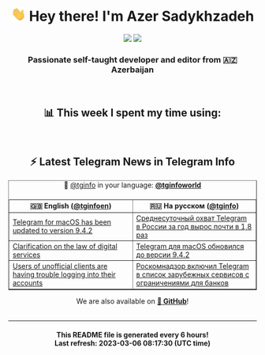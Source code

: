<div align="center">
	<div>
		<h1>
      <img src="./assets/hi.gif" width="30px"> Hey there! I'm Azer Sadykhzadeh
    </h1>
    <img height="18" src="https://komarev.com/ghpvc/?username=sadykhzadeh&label=Views&color=2081c1&style=flat-square" />
		<a href="https://wakatime.com/@Azer"> <img height="18" src="https://wakatime.com/badge/user/f80ae27a-c328-426f-a381-bc84136e2dd6.svg" /> </a>
    <h3>
      Passionate self-taught developer and editor from 🇦🇿 Azerbaijan
    </h3>
  </div>
  <br>

<h2>📊 This week I spent my time using:</h2>

<!--START_SECTION:waka-->
<!--END_SECTION:waka-->

<br>

<h2>⚡️ Latest Telegram News in Telegram Info</h2>
  <table border>
		<tr>
			<th width="50%">🇬🇧 English (<a href="https://t.me/tginfoen">@tginfoen</a>)</th>
			<th>🇷🇺 На русском (<a href="https://t.me/tginfo">@tginfo</a>)</th>
		</tr>
		<caption>🚩 <a href="https://t.me/tginfo">@tginfo</a> in your language: <a href="https://t.me/tginfoworld"><b>@tginfoworld</b></a><caption/>
  <tr><td><a href="https://t.me/tginfoen/1619">Telegram for macOS has been updated to version 9.4.2</a></td>
    <td><a href="https://t.me/tginfo/3610">Среднесуточный охват Telegram в России за год вырос почти в 1,8 раз</a></td></tr><tr><td><a href="https://t.me/tginfoen/1618">Clarification on the law of digital services</a></td>
    <td><a href="https://t.me/tginfo/3609">Telegram для macOS обновился до версии 9.4.2</a></td></tr><tr><td><a href="https://t.me/tginfoen/1617">Users of unofficial clients are having trouble logging into their accounts</a></td>
    <td><a href="https://t.me/tginfo/3608">Роскомнадзор включил Telegram в список зарубежных сервисов с ограничениями для банков</a></td></tr>
</table>
We are also available on <a href="https://github.com/tginfo"><b>🐙 GitHub</b></a>!
</div>

<br>
<hr>
<h4 align="center">This README file is generated <b>every 6 hours</b>!</br>Last refresh: <b>2023-03-06 08:17:30 (UTC time)</b></h4>
